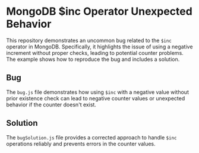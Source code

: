 # MongoDB $inc Operator Unexpected Behavior

This repository demonstrates an uncommon bug related to the `$inc` operator in MongoDB.  Specifically, it highlights the issue of using a negative increment without proper checks, leading to potential counter problems. The example shows how to reproduce the bug and includes a solution.

## Bug

The `bug.js` file demonstrates how using `$inc` with a negative value without prior existence check can lead to negative counter values or unexpected behavior if the counter doesn't exist.

## Solution

The `bugSolution.js` file provides a corrected approach to handle `$inc` operations reliably and prevents errors in the counter values.